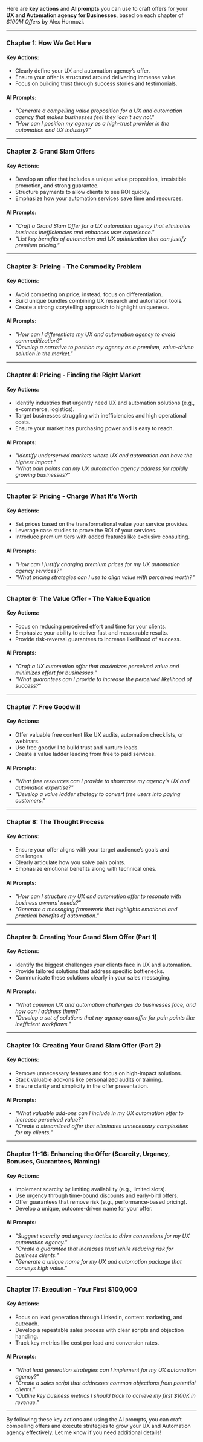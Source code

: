 
Here are **key actions** and **AI prompts** you can use to craft offers for your **UX and Automation agency for Businesses**, based on each chapter of _$100M Offers_ by Alex Hormozi.

---

### **Chapter 1: How We Got Here**

#### **Key Actions:**

- Clearly define your UX and automation agency’s offer.
- Ensure your offer is structured around delivering immense value.
- Focus on building trust through success stories and testimonials.

#### **AI Prompts:**

- _"Generate a compelling value proposition for a UX and automation agency that makes businesses feel they 'can't say no'."_
- _"How can I position my agency as a high-trust provider in the automation and UX industry?"_

---

### **Chapter 2: Grand Slam Offers**

#### **Key Actions:**

- Develop an offer that includes a unique value proposition, irresistible promotion, and strong guarantee.
- Structure payments to allow clients to see ROI quickly.
- Emphasize how your automation services save time and resources.

#### **AI Prompts:**

- _"Craft a Grand Slam Offer for a UX automation agency that eliminates business inefficiencies and enhances user experience."_
- _"List key benefits of automation and UX optimization that can justify premium pricing."_

---

### **Chapter 3: Pricing - The Commodity Problem**

#### **Key Actions:**

- Avoid competing on price; instead, focus on differentiation.
- Build unique bundles combining UX research and automation tools.
- Create a strong storytelling approach to highlight uniqueness.

#### **AI Prompts:**

- _"How can I differentiate my UX and automation agency to avoid commoditization?"_
- _"Develop a narrative to position my agency as a premium, value-driven solution in the market."_

---

### **Chapter 4: Pricing - Finding the Right Market**

#### **Key Actions:**

- Identify industries that urgently need UX and automation solutions (e.g., e-commerce, logistics).
- Target businesses struggling with inefficiencies and high operational costs.
- Ensure your market has purchasing power and is easy to reach.

#### **AI Prompts:**

- _"Identify underserved markets where UX and automation can have the highest impact."_
- _"What pain points can my UX automation agency address for rapidly growing businesses?"_

---

### **Chapter 5: Pricing - Charge What It's Worth**

#### **Key Actions:**

- Set prices based on the transformational value your service provides.
- Leverage case studies to prove the ROI of your services.
- Introduce premium tiers with added features like exclusive consulting.

#### **AI Prompts:**

- _"How can I justify charging premium prices for my UX automation agency services?"_
- _"What pricing strategies can I use to align value with perceived worth?"_

---

### **Chapter 6: The Value Offer - The Value Equation**

#### **Key Actions:**

- Focus on reducing perceived effort and time for your clients.
- Emphasize your ability to deliver fast and measurable results.
- Provide risk-reversal guarantees to increase likelihood of success.

#### **AI Prompts:**

- _"Craft a UX automation offer that maximizes perceived value and minimizes effort for businesses."_
- _"What guarantees can I provide to increase the perceived likelihood of success?"_

---

### **Chapter 7: Free Goodwill**

#### **Key Actions:**

- Offer valuable free content like UX audits, automation checklists, or webinars.
- Use free goodwill to build trust and nurture leads.
- Create a value ladder leading from free to paid services.

#### **AI Prompts:**

- _"What free resources can I provide to showcase my agency's UX and automation expertise?"_
- _"Develop a value ladder strategy to convert free users into paying customers."_

---

### **Chapter 8: The Thought Process**

#### **Key Actions:**

- Ensure your offer aligns with your target audience’s goals and challenges.
- Clearly articulate how you solve pain points.
- Emphasize emotional benefits along with technical ones.

#### **AI Prompts:**

- _"How can I structure my UX and automation offer to resonate with business owners' needs?"_
- _"Generate a messaging framework that highlights emotional and practical benefits of automation."_

---

### **Chapter 9: Creating Your Grand Slam Offer (Part 1)**

#### **Key Actions:**

- Identify the biggest challenges your clients face in UX and automation.
- Provide tailored solutions that address specific bottlenecks.
- Communicate these solutions clearly in your sales messaging.

#### **AI Prompts:**

- _"What common UX and automation challenges do businesses face, and how can I address them?"_
- _"Develop a set of solutions that my agency can offer for pain points like inefficient workflows."_

---

### **Chapter 10: Creating Your Grand Slam Offer (Part 2)**

#### **Key Actions:**

- Remove unnecessary features and focus on high-impact solutions.
- Stack valuable add-ons like personalized audits or training.
- Ensure clarity and simplicity in the offer presentation.

#### **AI Prompts:**

- _"What valuable add-ons can I include in my UX automation offer to increase perceived value?"_
- _"Create a streamlined offer that eliminates unnecessary complexities for my clients."_

---

### **Chapter 11-16: Enhancing the Offer (Scarcity, Urgency, Bonuses, Guarantees, Naming)**

#### **Key Actions:**

- Implement scarcity by limiting availability (e.g., limited slots).
- Use urgency through time-bound discounts and early-bird offers.
- Offer guarantees that remove risk (e.g., performance-based pricing).
- Develop a unique, outcome-driven name for your offer.

#### **AI Prompts:**

- _"Suggest scarcity and urgency tactics to drive conversions for my UX automation agency."_
- _"Create a guarantee that increases trust while reducing risk for business clients."_
- _"Generate a unique name for my UX and automation package that conveys high value."_

---

### **Chapter 17: Execution - Your First $100,000**

#### **Key Actions:**

- Focus on lead generation through LinkedIn, content marketing, and outreach.
- Develop a repeatable sales process with clear scripts and objection handling.
- Track key metrics like cost per lead and conversion rates.

#### **AI Prompts:**

- _"What lead generation strategies can I implement for my UX automation agency?"_
- _"Create a sales script that addresses common objections from potential clients."_
- _"Outline key business metrics I should track to achieve my first $100K in revenue."_

---

By following these key actions and using the AI prompts, you can craft compelling offers and execute strategies to grow your UX and Automation agency effectively. Let me know if you need additional details!